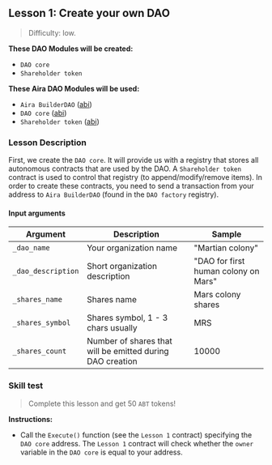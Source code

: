 ## Lesson 1: Create your own DAO 

> Difficulty: low.

**These DAO Modules will be created:**

- `DAO core`
- `Shareholder token`

**These Aira DAO Modules will be used:**

- `Aira BuilderDAO` ([abi](https://raw.githubusercontent.com/airalab/DAO-Factory/master/abi/BuilderDAO.json))
- `DAO core` ([abi](https://raw.githubusercontent.com/airalab/core/master/abi/Core.json))
- `Shareholder token` ([abi](https://raw.githubusercontent.com/airalab/core/master/abi/TokenEmission.json))

### Lesson Description 

First, we create the `DAO core`. It will provide us with a registry that stores all autonomous contracts that are used by the DAO. A `Shareholder token` contract is used to control that registry (to append/modify/remove items). In order to create these contracts, you need to send a transaction from your address to `Aira BuilderDAO` (found in the `DAO factory` registry).

#### Input arguments 

Argument| Description | Sample
---------|----------|-------
`_dao_name` | Your organization name | "Martian colony"
`_dao_description` | Short organization description | "DAO for first human colony on Mars"
`_shares_name` | Shares name | Mars colony shares
`_shares_symbol` | Shares symbol, 1 - 3 chars usually | MRS
`_shares_count` | Number of shares that will be emitted during DAO creation | 10000

### Skill test 

> Complete this lesson and get 50 `ABT` tokens! 

**Instructions:**

- Call the `Execute()` function (see the `Lesson 1` contract) specifying the `DAO core` address. The `Lesson 1` contract will check whether the `owner` variable in the `DAO core` is equal to your address.
